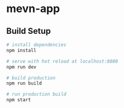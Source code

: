 # mevn-app

## Build Setup

``` bash
# install dependencies
npm install

# serve with hot reload at localhost:8080
npm run dev

# build production
npm run build

# run production build
npm start
```
